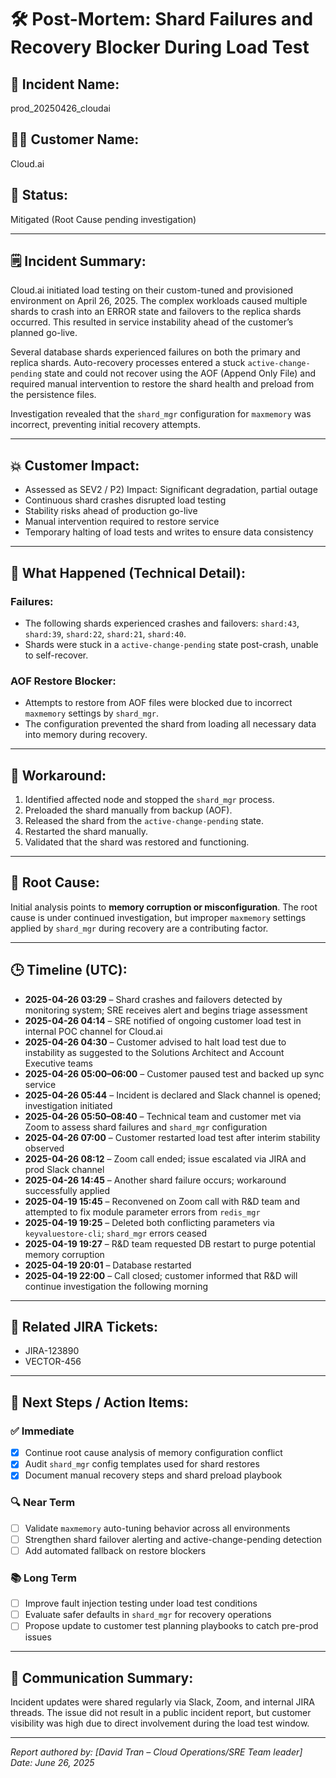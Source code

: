 # 🛠️ Post-Mortem: Shard Failures and Recovery Blocker During Load Test

## 📌 Incident Name:
prod_20250426_cloudai

## 🧑‍💼 Customer Name:
Cloud.ai

## 📍 Status:
Mitigated (Root Cause pending investigation)

---

## 🗒️ Incident Summary:
Cloud.ai initiated load testing on their custom-tuned and provisioned environment on April 26, 2025. The complex workloads caused multiple shards to crash into an ERROR state and failovers to the replica shards occurred. This resulted in service instability ahead of the customer’s planned go-live.

Several database shards experienced failures on both the primary and replica shards. Auto-recovery processes entered a stuck `active-change-pending` state and could not recover using the AOF (Append Only File) and required manual intervention to restore the shard health and preload from the persistence files.

Investigation revealed that the `shard_mgr` configuration for `maxmemory` was incorrect, preventing initial recovery attempts.

---

## 💥 Customer Impact:
- Assessed as SEV2 / P2) Impact: Significant degradation, partial outage
- Continuous shard crashes disrupted load testing
- Stability risks ahead of production go-live
- Manual intervention required to restore service
- Temporary halting of load tests and writes to ensure data consistency

---

## 🔬 What Happened (Technical Detail):

### Failures:
- The following shards experienced crashes and failovers: `shard:43`, `shard:39`, `shard:22`, `shard:21`, `shard:40`.
- Shards were stuck in a `active-change-pending` state post-crash, unable to self-recover.

### AOF Restore Blocker:
- Attempts to restore from AOF files were blocked due to incorrect `maxmemory` settings by `shard_mgr`.
- The configuration prevented the shard from loading all necessary data into memory during recovery.

---

## 🧯 Workaround:

1. Identified affected node and stopped the `shard_mgr` process.
2. Preloaded the shard manually from backup (AOF).
3. Released the shard from the `active-change-pending` state.
4. Restarted the shard manually.
5. Validated that the shard was restored and functioning.

---

## 🧩 Root Cause:

Initial analysis points to **memory corruption or misconfiguration**. The root cause is under continued investigation, but improper `maxmemory` settings applied by `shard_mgr` during recovery are a contributing factor.

---

## 🕒 Timeline (UTC):

- **2025-04-26 03:29** – Shard crashes and failovers detected by monitoring system; SRE receives alert and begins triage assessment 
- **2025-04-26 04:14** – SRE notified of ongoing customer load test in internal POC channel for Cloud.ai 
- **2025-04-26 04:30** – Customer advised to halt load test due to instability as suggested to the Solutions Architect and Account Executive teams
- **2025-04-26 05:00–06:00** – Customer paused test and backed up sync service  
- **2025-04-26 05:44** – Incident is declared and Slack channel is opened; investigation initiated  
- **2025-04-26 05:50–08:40** – Technical team and customer met via Zoom to assess shard failures and `shard_mgr` configuration  
- **2025-04-26 07:00** – Customer restarted load test after interim stability observed  
- **2025-04-26 08:12** – Zoom call ended; issue escalated via JIRA and prod Slack channel  
- **2025-04-26 14:45** – Another shard failure occurs; workaround successfully applied  
- **2025-04-19 15:45** – Reconvened on Zoom call with R&D team and attempted to fix module parameter errors from `redis_mgr`  
- **2025-04-19 19:25** – Deleted both conflicting parameters via `keyvaluestore-cli`; `shard_mgr` errors ceased  
- **2025-04-19 19:27** – R&D team requested DB restart to purge potential memory corruption  
- **2025-04-19 20:01** – Database restarted  
- **2025-04-19 22:00** – Call closed; customer informed that R&D will continue investigation the following morning

---

## 🔗 Related JIRA Tickets:

- JIRA-123890  
- VECTOR-456

---

## 📝 Next Steps / Action Items:

### ✅ Immediate
- [x] Continue root cause analysis of memory configuration conflict
- [x] Audit `shard_mgr` config templates used for shard restores
- [x] Document manual recovery steps and shard preload playbook

### 🔍 Near Term
- [ ] Validate `maxmemory` auto-tuning behavior across all environments
- [ ] Strengthen shard failover alerting and active-change-pending detection
- [ ] Add automated fallback on restore blockers

### 📚 Long Term
- [ ] Improve fault injection testing under load test conditions
- [ ] Evaluate safer defaults in `shard_mgr` for recovery operations
- [ ] Propose update to customer test planning playbooks to catch pre-prod issues

---

## 📣 Communication Summary:
Incident updates were shared regularly via Slack, Zoom, and internal JIRA threads. The issue did not result in a public incident report, but customer visibility was high due to direct involvement during the load test window.

---

*Report authored by: [David Tran – Cloud Operations/SRE Team leader]*  
*Date: June 26, 2025*
